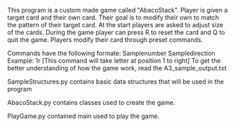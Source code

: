 This program is a custom made game called "AbacoStack". Player is given a target card and their own card. Their goal is to modify their own to match the pattern of their target card. At the start players are asked to adjust size of the cards. During the game player can press R to reset the card and Q to quit the game. Players modify their card through preset commands. 

Commands have the following formate:
Samplenumber Sampledirection
Example: 1r [This command will take letter at position 1 to right]
To get the better understanding of how the game work, read the A3_sample_output.txt  

SampleStructures.py contains basic data structures that will be used in the program

AbacoStack.py contains classes used to create the game.

PlayGame.py contained main used to play the game.